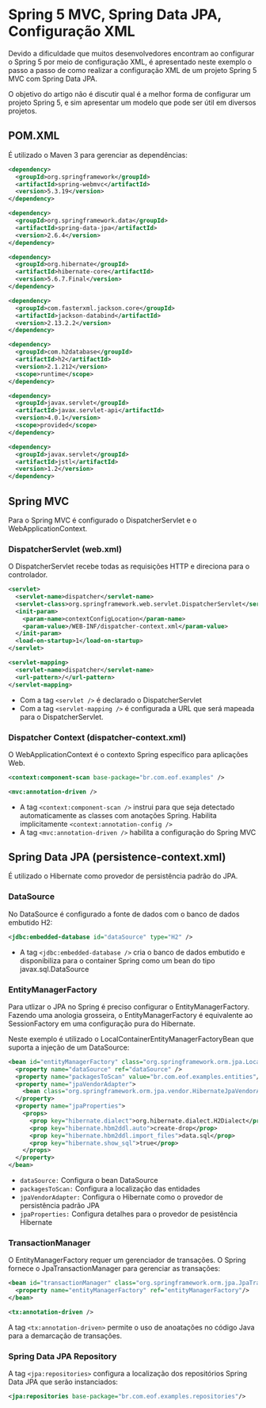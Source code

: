 # Spring 5 MVC, Spring Data JPA, Configuração XML

Devido a dificuldade que muitos desenvolvedores encontram ao configurar o Spring 5 por meio de configuração XML, é apresentado neste exemplo o passo a passo de como realizar a configuração XML de um projeto Spring 5 MVC com Spring Data JPA.

O objetivo do artigo não é discutir qual é a melhor forma de configurar um projeto Spring 5, e sim apresentar um modelo que pode ser útil em diversos projetos.

## POM.XML

É utilizado o Maven 3 para gerenciar as dependências: 

```XML
<dependency>
  <groupId>org.springframework</groupId>
  <artifactId>spring-webmvc</artifactId>
  <version>5.3.19</version>
</dependency>

<dependency>
  <groupId>org.springframework.data</groupId>
  <artifactId>spring-data-jpa</artifactId>
  <version>2.6.4</version>
</dependency>

<dependency>
  <groupId>org.hibernate</groupId>
  <artifactId>hibernate-core</artifactId>
  <version>5.6.7.Final</version>
</dependency>

<dependency>
  <groupId>com.fasterxml.jackson.core</groupId>
  <artifactId>jackson-databind</artifactId>
  <version>2.13.2.2</version>
</dependency>

<dependency>
  <groupId>com.h2database</groupId>
  <artifactId>h2</artifactId>
  <version>2.1.212</version>
  <scope>runtime</scope>
</dependency>

<dependency>
  <groupId>javax.servlet</groupId>
  <artifactId>javax.servlet-api</artifactId>
  <version>4.0.1</version>
  <scope>provided</scope>
</dependency>

<dependency>
  <groupId>javax.servlet</groupId>
  <artifactId>jstl</artifactId>
  <version>1.2</version>
</dependency>
```

## Spring MVC

Para o Spring MVC é configurado o DispatcherServlet e o WebApplicationContext.   

### DispatcherServlet (web.xml)

O DispatcherServlet recebe todas as requisições HTTP e direciona para o controlador.  

```XML
<servlet>
  <servlet-name>dispatcher</servlet-name>
  <servlet-class>org.springframework.web.servlet.DispatcherServlet</servlet-class>
  <init-param>
    <param-name>contextConfigLocation</param-name>
    <param-value>/WEB-INF/dispatcher-context.xml</param-value>
  </init-param>
  <load-on-startup>1</load-on-startup>
</servlet>

<servlet-mapping>
  <servlet-name>dispatcher</servlet-name>
  <url-pattern>/</url-pattern>
</servlet-mapping>
```
* Com a tag `<servlet />` é declarado o DispatcherServlet
* Com a tag `<servlet-mapping />` é configurada a URL que será mapeada para o DispatcherServlet. 

### Dispatcher Context (dispatcher-context.xml)

O WebApplicationContext é o contexto Spring específico para aplicações Web.

```XML
<context:component-scan base-package="br.com.eof.examples" />

<mvc:annotation-driven />
```

* A tag `<context:component-scan />` instrui para que seja detectado automaticamente as classes com anotações Spring. Habilita implicitamente `<context:annotation-config />` 
* A tag `<mvc:annotation-driven />` habilita a configuração do Spring MVC

## Spring Data JPA (persistence-context.xml)

É utilizado o Hibernate como provedor de persistência padrão do JPA.

### DataSource

No DataSource é configurado a fonte de dados com o banco de dados embutido H2: 

```XML
<jdbc:embedded-database id="dataSource" type="H2" />
```

* A tag `<jdbc:embedded-database />` cria o banco de dados embutido e disponibiliza para o container Spring como um bean do tipo javax.sql.DataSource 

### EntityManagerFactory

Para utlizar o JPA no Spring é preciso configurar o EntityManagerFactory. Fazendo uma anologia grosseira, o EntityManagerFactory é equivalente ao SessionFactory em uma configuração pura do Hibernate.

Neste exemplo é utilizado o LocalContainerEntityManagerFactoryBean que suporta a injeção de um DataSource:

```XML
<bean id="entityManagerFactory" class="org.springframework.orm.jpa.LocalContainerEntityManagerFactoryBean">
  <property name="dataSource" ref="dataSource" />
  <property name="packagesToScan" value="br.com.eof.examples.entities"/>
  <property name="jpaVendorAdapter">
    <bean class="org.springframework.orm.jpa.vendor.HibernateJpaVendorAdapter"/>
  </property>
  <property name="jpaProperties">
    <props>
      <prop key="hibernate.dialect">org.hibernate.dialect.H2Dialect</prop>
      <prop key="hibernate.hbm2ddl.auto">create-drop</prop>
      <prop key="hibernate.hbm2ddl.import_files">data.sql</prop>
      <prop key="hibernate.show_sql">true</prop>
    </props>
  </property>
</bean>
```
* `dataSource:` Configura o bean DataSource
* `packagesToScan:` Configura a localização das entidades 
* `jpaVendorAdapter:` Configura o Hibernate como o provedor de persistência padrão JPA
* `jpaProperties:` Configura detalhes para o provedor de pesistência Hibernate

### TransactionManager

O EntityManagerFactory requer um gerenciador de transações. O Spring fornece o JpaTransactionManager para gerenciar as transações:

```XML
<bean id="transactionManager" class="org.springframework.orm.jpa.JpaTransactionManager">
  <property name="entityManagerFactory" ref="entityManagerFactory"/>
</bean>

<tx:annotation-driven />
```
A tag `<tx:annotation-driven>` permite o uso de anoatações no código Java para  a demarcação de transações.

### Spring Data JPA Repository

A tag `<jpa:repositories>` configura a localização dos repositórios Spring Data JPA que serão instanciados:

```XML
<jpa:repositories base-package="br.com.eof.examples.repositories"/>
```
